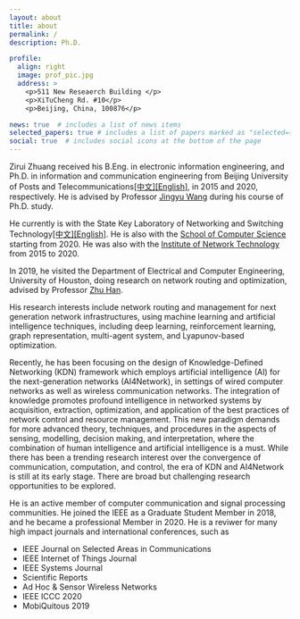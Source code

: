 ```yaml
---
layout: about
title: about
permalink: /
description: Ph.D.

profile:
  align: right
  image: prof_pic.jpg
  address: >
    <p>511 New Reseaerch Building </p>
    <p>XiTuCheng Rd. #10</p>
    <p>Beijing, China, 100876</p>

news: true  # includes a list of news items
selected_papers: true # includes a list of papers marked as "selected={true}"
social: true  # includes social icons at the bottom of the page
---
```


Zirui Zhuang received his B.Eng. in electronic information engineering, and Ph.D. in information and communication engineering from Beijing University of Posts and Telecommunications[[中文]](http://www.bupt.edu.cn/)[[English]](https://english.bupt.edu.cn/), in 2015 and 2020, respectively. He is advised by Professor [Jingyu Wang](https://teacher.bupt.edu.cn/wangjingyu/en/lwcg/59169/list/index.htm) during his course of Ph.D. study. 

He currently is with the State Key Laboratory of Networking and Switching Technology[[中文]](http://sklnst.bupt.edu.cn/)[[English]](https://sklnst-en.bupt.edu.cn/). He is also with the [School of Computer Science](https://scs.bupt.edu.cn/) starting from 2020. He was also with the [Institute of Network Technology](https://int.bupt.edu.cn/) from 2015 to 2020. 

In 2019, he visited the Department of Electrical and Computer Engineering, University of Houston, doing research on network routing and optimization, advised by Professor [Zhu Han](http://www2.egr.uh.edu/~zhan2/).

His research interests include network routing and management for next generation network infrastructures, using machine learning and artificial intelligence techniques, including deep learning, reinforcement learning, graph representation, multi-agent system, and Lyapunov-based optimization.

Recently, he has been focusing on the design of Knowledge-Defined Networking (KDN) framework which employs artificial intelligence (AI) for the next-generation networks (AI4Network), in settings of wired computer networks as well as wireless communication networks. The integration of knowledge promotes profound intelligence in networked systems by acquisition, extraction, optimization, and application of the best practices of network control and resource management. This new paradigm demands for more advanced theory, techniques, and procedures in the aspects of sensing, modelling, decision making, and interpretation, where the combination of human intelligence and artificial intelligence is a must. While there has been a trending research interest over the convergence of communication, computation, and control, the era of KDN and AI4Network is still at its early stage. There are broad but challenging research opportunities to be explored. 

He is an active member of computer communication and signal processing communities. He joined the IEEE as a Graduate Student Member in 2018, and he became a professional Member in 2020. He is a reviwer for many high impact journals and international conferences, such as 
 - IEEE Journal on Selected Areas in Communications 
 - IEEE Internet of Things Journal 
 - IEEE Systems Journal 
 - Scientific Reports 
 - Ad Hoc & Sensor Wireless Networks 
 - IEEE ICCC 2020
 - MobiQuitous 2019
